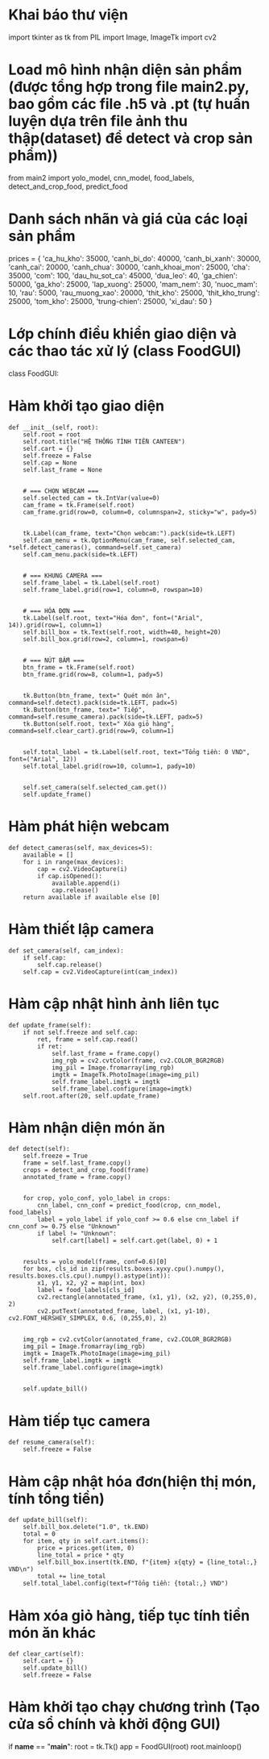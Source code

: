 # Khai báo thư viện
import tkinter as tk
from PIL import Image, ImageTk
import cv2

# Load mô hình nhận diện sản phẩm (được tổng hợp trong file main2.py, bao gồm các file .h5 và .pt (tự huấn luyện dựa trên file ảnh thu thập(dataset) để detect và crop sản phẩm))
from main2 import yolo_model, cnn_model, food_labels, detect_and_crop_food, predict_food

# Danh sách nhãn và giá của các loại sản phẩm
prices = {
    'ca_hu_kho': 35000, 'canh_bi_do': 40000, 'canh_bi_xanh': 30000, 'canh_cai': 20000,
    'canh_chua': 30000, 'canh_khoai_mon': 25000, 'cha': 35000, 'com': 100,
    'dau_hu_sot_ca': 45000, 'dua_leo': 40, 'ga_chien': 50000, 'ga_kho': 25000,
    'lap_xuong': 25000, 'mam_nem': 30, 'nuoc_mam': 10, 'rau': 5000,
    'rau_muong_xao': 20000, 'thit_kho': 25000, 'thit_kho_trung': 25000,
    'tom_kho': 25000, 'trung-chien': 25000, 'xi_dau': 50
}

# Lớp chính điều khiển giao diện và các thao tác xử lý (class FoodGUI)
class FoodGUI:
# Hàm khởi tạo giao diện
    def __init__(self, root):
        self.root = root
        self.root.title("HỆ THỐNG TÍNH TIỀN CANTEEN")
        self.cart = {}
        self.freeze = False
        self.cap = None
        self.last_frame = None


        # === CHỌN WEBCAM ===
        self.selected_cam = tk.IntVar(value=0)
        cam_frame = tk.Frame(self.root)
        cam_frame.grid(row=0, column=0, columnspan=2, sticky="w", pady=5)


        tk.Label(cam_frame, text="Chọn webcam:").pack(side=tk.LEFT)
        self.cam_menu = tk.OptionMenu(cam_frame, self.selected_cam, *self.detect_cameras(), command=self.set_camera)
        self.cam_menu.pack(side=tk.LEFT)


        # === KHUNG CAMERA ===
        self.frame_label = tk.Label(self.root)
        self.frame_label.grid(row=1, column=0, rowspan=10)


        # === HÓA ĐƠN ===
        tk.Label(self.root, text="Hóa đơn", font=("Arial", 14)).grid(row=1, column=1)
        self.bill_box = tk.Text(self.root, width=40, height=20)
        self.bill_box.grid(row=2, column=1, rowspan=6)


        # === NÚT BẤM ===
        btn_frame = tk.Frame(self.root)
        btn_frame.grid(row=8, column=1, pady=5)


        tk.Button(btn_frame, text=" Quét món ăn", command=self.detect).pack(side=tk.LEFT, padx=5)
        tk.Button(btn_frame, text=" Tiếp", command=self.resume_camera).pack(side=tk.LEFT, padx=5)
        tk.Button(self.root, text=" Xóa giỏ hàng", command=self.clear_cart).grid(row=9, column=1)


        self.total_label = tk.Label(self.root, text="Tổng tiền: 0 VND", font=("Arial", 12))
        self.total_label.grid(row=10, column=1, pady=10)


        self.set_camera(self.selected_cam.get())
        self.update_frame()

# Hàm phát hiện webcam
    def detect_cameras(self, max_devices=5):
        available = []
        for i in range(max_devices):
            cap = cv2.VideoCapture(i)
            if cap.isOpened():
                available.append(i)
                cap.release()
        return available if available else [0]

# Hàm thiết lập camera
    def set_camera(self, cam_index):
        if self.cap:
            self.cap.release()
        self.cap = cv2.VideoCapture(int(cam_index))

# Hàm cập nhật hình ảnh liên tục
    def update_frame(self):
        if not self.freeze and self.cap:
            ret, frame = self.cap.read()
            if ret:
                self.last_frame = frame.copy()
                img_rgb = cv2.cvtColor(frame, cv2.COLOR_BGR2RGB)
                img_pil = Image.fromarray(img_rgb)
                imgtk = ImageTk.PhotoImage(image=img_pil)
                self.frame_label.imgtk = imgtk
                self.frame_label.configure(image=imgtk)
        self.root.after(20, self.update_frame)

# Hàm nhận diện món ăn
    def detect(self):
        self.freeze = True
        frame = self.last_frame.copy()
        crops = detect_and_crop_food(frame)
        annotated_frame = frame.copy()


        for crop, yolo_conf, yolo_label in crops:
            cnn_label, cnn_conf = predict_food(crop, cnn_model, food_labels)
            label = yolo_label if yolo_conf >= 0.6 else cnn_label if cnn_conf >= 0.75 else "Unknown"
            if label != "Unknown":
                self.cart[label] = self.cart.get(label, 0) + 1


        results = yolo_model(frame, conf=0.6)[0]
        for box, cls_id in zip(results.boxes.xyxy.cpu().numpy(), results.boxes.cls.cpu().numpy().astype(int)):
            x1, y1, x2, y2 = map(int, box)
            label = food_labels[cls_id]
            cv2.rectangle(annotated_frame, (x1, y1), (x2, y2), (0,255,0), 2)
            cv2.putText(annotated_frame, label, (x1, y1-10), cv2.FONT_HERSHEY_SIMPLEX, 0.6, (0,255,0), 2)


        img_rgb = cv2.cvtColor(annotated_frame, cv2.COLOR_BGR2RGB)
        img_pil = Image.fromarray(img_rgb)
        imgtk = ImageTk.PhotoImage(image=img_pil)
        self.frame_label.imgtk = imgtk
        self.frame_label.configure(image=imgtk)


        self.update_bill()

# Hàm tiếp tục camera
    def resume_camera(self):
        self.freeze = False

# Hàm cập nhật hóa đơn(hiện thị món, tính tổng tiền)
    def update_bill(self):
        self.bill_box.delete("1.0", tk.END)
        total = 0
        for item, qty in self.cart.items():
            price = prices.get(item, 0)
            line_total = price * qty
            self.bill_box.insert(tk.END, f"{item} x{qty} = {line_total:,} VND\n")
            total += line_total
        self.total_label.config(text=f"Tổng tiền: {total:,} VND")

# Hàm xóa giỏ hàng, tiếp tục tính tiền món ăn khác
    def clear_cart(self):
        self.cart = {}
        self.update_bill()
        self.freeze = False

# Hàm khởi tạo chạy chương trình (Tạo cửa sổ chính và khởi động GUI)
if __name__ == "__main__":
    root = tk.Tk()
    app = FoodGUI(root)
    root.mainloop()
